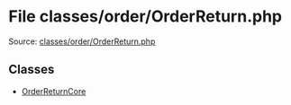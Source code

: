 File classes/order/OrderReturn.php
=========

Source: [classes/order/OrderReturn.php](https://github.com/PrestaShop/PrestaShop/blob/1.5.5.0/classes/order/OrderReturn.php)


Classes
-------

* [OrderReturnCore](class.OrderReturnCore.md)

